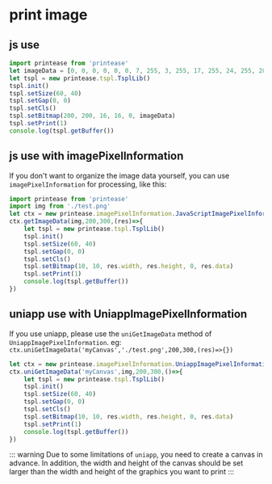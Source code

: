 # print image

## js use

```js
import printease from 'printease'
let imageData = [0, 0, 0, 0, 0, 0, 7, 255, 3, 255, 17, 255, 24, 255, 28, 127, 30, 63, 31, 31, 31, 143, 31, 199, 31, 227, 31, 231, 31, 255, 31, 255]
let tspl = new printease.tspl.TsplLib()
tspl.init()
tspl.setSize(60, 40)
tspl.setGap(0, 0)
tspl.setCls()
tspl.setBitmap(200, 200, 16, 16, 0, imageData)
tspl.setPrint(1)
console.log(tspl.getBuffer())
```

## js use with imagePixelInformation

If you don't want to organize the image data yourself, you can use ```imagePixelInformation``` for processing, like this:

```js
import printease from 'printease'
import img from './test.png'
let ctx = new printease.imagePixelInformation.JavaScriptImagePixelInformation(100);
ctx.getImageData(img,200,300,(res)=>{
    let tspl = new printease.tspl.TsplLib()
    tspl.init()
    tspl.setSize(60, 40)
    tspl.setGap(0, 0)
    tspl.setCls()
    tspl.setBitmap(10, 10, res.width, res.height, 0, res.data)
    tspl.setPrint(1)
    console.log(tspl.getBuffer())
})
```

## uniapp use with UniappImagePixelInformation

If you use uniapp, please use the ```uniGetImageData``` method of ```UniappImagePixelInformation```. eg: ```ctx.uniGetImageData('myCanvas','./test.png',200,300,(res)=>{})```


```js
let ctx = new printease.imagePixelInformation.UniappImagePixelInformation(100);
ctx.uniGetImageData('myCanvas',img,200,300,()=>{
    let tspl = new printease.tspl.TsplLib()
    tspl.init()
    tspl.setSize(60, 40)
    tspl.setGap(0, 0)
    tspl.setCls()
    tspl.setBitmap(10, 10, res.width, res.height, 0, res.data)
    tspl.setPrint(1)
    console.log(tspl.getBuffer())
})
```

::: warning
Due to some limitations of ```uniapp```, you need to create a canvas in advance. In addition, the width and height of the canvas should be set larger than the width and height of the graphics you want to print
:::
